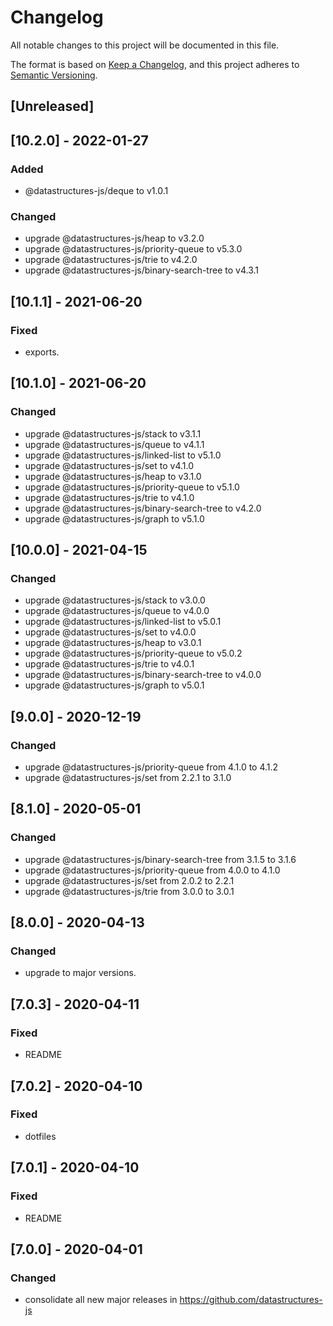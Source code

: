 # Changelog
All notable changes to this project will be documented in this file.

The format is based on [Keep a Changelog](https://keepachangelog.com/en/1.0.0/),
and this project adheres to [Semantic Versioning](https://semver.org/spec/v2.0.0.html).

## [Unreleased]

## [10.2.0] - 2022-01-27
### Added
- @datastructures-js/deque to v1.0.1

### Changed
- upgrade @datastructures-js/heap to v3.2.0
- upgrade @datastructures-js/priority-queue to v5.3.0
- upgrade @datastructures-js/trie to v4.2.0
- upgrade @datastructures-js/binary-search-tree to v4.3.1

## [10.1.1] - 2021-06-20
### Fixed
- exports.

## [10.1.0] - 2021-06-20
### Changed
- upgrade @datastructures-js/stack to v3.1.1
- upgrade @datastructures-js/queue to v4.1.1
- upgrade @datastructures-js/linked-list to v5.1.0
- upgrade @datastructures-js/set to v4.1.0
- upgrade @datastructures-js/heap to v3.1.0
- upgrade @datastructures-js/priority-queue to v5.1.0
- upgrade @datastructures-js/trie to v4.1.0
- upgrade @datastructures-js/binary-search-tree to v4.2.0
- upgrade @datastructures-js/graph to v5.1.0

## [10.0.0] - 2021-04-15
### Changed
- upgrade @datastructures-js/stack to v3.0.0
- upgrade @datastructures-js/queue to v4.0.0
- upgrade @datastructures-js/linked-list to v5.0.1
- upgrade @datastructures-js/set to v4.0.0
- upgrade @datastructures-js/heap to v3.0.1
- upgrade @datastructures-js/priority-queue to v5.0.2
- upgrade @datastructures-js/trie to v4.0.1
- upgrade @datastructures-js/binary-search-tree to v4.0.0
- upgrade @datastructures-js/graph to v5.0.1

## [9.0.0] - 2020-12-19
### Changed
- upgrade @datastructures-js/priority-queue from 4.1.0 to 4.1.2
- upgrade @datastructures-js/set from 2.2.1 to 3.1.0

## [8.1.0] - 2020-05-01
### Changed
- upgrade @datastructures-js/binary-search-tree from 3.1.5 to 3.1.6
- upgrade @datastructures-js/priority-queue from 4.0.0 to 4.1.0
- upgrade @datastructures-js/set from 2.0.2 to 2.2.1
- upgrade @datastructures-js/trie from 3.0.0 to 3.0.1

## [8.0.0] - 2020-04-13
### Changed
- upgrade to major versions.

## [7.0.3] - 2020-04-11
### Fixed
- README

## [7.0.2] - 2020-04-10
### Fixed
- dotfiles

## [7.0.1] - 2020-04-10
### Fixed
- README

## [7.0.0] - 2020-04-01
### Changed
- consolidate all new major releases in https://github.com/datastructures-js

